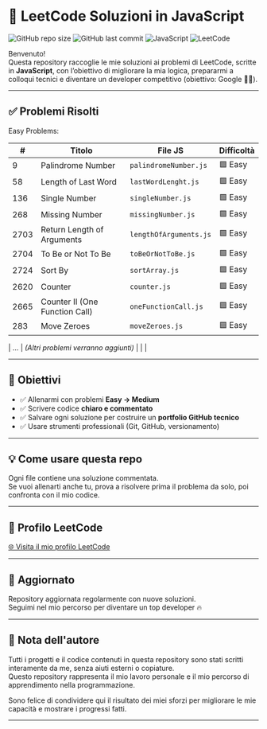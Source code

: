 # 🧠 LeetCode Soluzioni in JavaScript

![GitHub repo size](https://img.shields.io/github/repo-size/Marco08557/leetcode-js)
![GitHub last commit](https://img.shields.io/github/last-commit/Marco08557/leetcode-js)
![JavaScript](https://img.shields.io/badge/code-JavaScript-yellow)
![LeetCode](https://img.shields.io/badge/solved%20on-LeetCode-orange)

Benvenuto!  
Questa repository raccoglie le mie soluzioni ai problemi di LeetCode, scritte in **JavaScript**, con l’obiettivo di migliorare la mia logica, prepararmi a colloqui tecnici e diventare un developer competitivo (obiettivo: Google 💼🚀).

---

## ✅ Problemi Risolti

 Easy Problems:

| #     | Titolo                                     | File JS                   | Difficoltà |
|-------|--------------------------------------------|---------------------------|------------|
| 9     | Palindrome Number                          | `palindromeNumber.js`     | 🟩 Easy     |
| 58    | Length of Last Word                        | `lastWordLenght.js`       | 🟩 Easy     |
| 136   | Single Number                              | `singleNumber.js`         | 🟩 Easy     |
| 268   | Missing Number                             | `missingNumber.js`        | 🟩 Easy     |
| 2703  | Return Length of Arguments                 | `lengthOfArguments.js`    | 🟩 Easy     |
| 2704  | To Be or Not To Be                         | `toBeOrNotToBe.js`        | 🟩 Easy     |
| 2724  | Sort By                                    | `sortArray.js`            | 🟩 Easy     |
| 2620  | Counter                                     | `counter.js`              | 🟩 Easy     |
| 2665  | Counter II (One Function Call)             | `oneFunctionCall.js`      | 🟩 Easy     |
| 283   | Move Zeroes                                | `moveZeroes.js`           | 🟩 Easy     |

| …   | *(Altri problemi verranno aggiunti)* |                               |                                  |

---


## 🧭 Obiettivi

- ✅ Allenarmi con problemi **Easy → Medium**
- ✅ Scrivere codice **chiaro e commentato**
- ✅ Salvare ogni soluzione per costruire un **portfolio GitHub tecnico**
- ✅ Usare strumenti professionali (Git, GitHub, versionamento)

---

## 💡 Come usare questa repo

Ogni file contiene una soluzione commentata.  
Se vuoi allenarti anche tu, prova a risolvere prima il problema da solo, poi confronta con il mio codice.

---

## 🔗 Profilo LeetCode

[🌐 Visita il mio profilo LeetCode](https://leetcode.com/Marco08557/)

---

## 📅 Aggiornato

Repository aggiornata regolarmente con nuove soluzioni.  
Seguimi nel mio percorso per diventare un top developer 🔥

---
## 📢 Nota dell'autore

Tutti i progetti e il codice contenuti in questa repository sono stati scritti interamente da me, senza aiuti esterni o copiature.  
Questo repository rappresenta il mio lavoro personale e il mio percorso di apprendimento nella programmazione.

Sono felice di condividere qui il risultato dei miei sforzi per migliorare le mie capacità e mostrare i progressi fatti.

---
